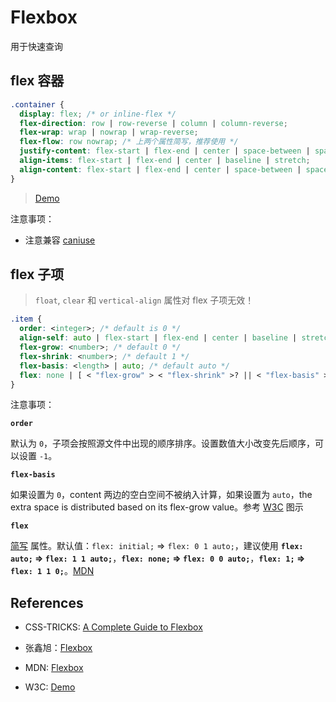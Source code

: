 # Flexbox

用于快速查询

## flex 容器

```css
.container {
  display: flex; /* or inline-flex */
  flex-direction: row | row-reverse | column | column-reverse;
  flex-wrap: wrap | nowrap | wrap-reverse;
  flex-flow: row nowrap; /* 上两个属性简写，推荐使用 */
  justify-content: flex-start | flex-end | center | space-between | space-around | space-evenly;
  align-items: flex-start | flex-end | center | baseline | stretch;
  align-content: flex-start | flex-end | center | space-between | space-around | stretch;
}
```

> [Demo](https://codepen.io/yuliangmu/pen/aRYJPx/)

注意事项：

- 注意兼容 [caniuse][flexbox]

[flexbox]: (https://caniuse.com/#search=flexbox)

## flex 子项

> `float`, `clear` 和 `vertical-align` 属性对 flex 子项无效！

```css
.item {
  order: <integer>; /* default is 0 */
  align-self: auto | flex-start | flex-end | center | baseline | stretch;
  flex-grow: <number>; /* default 0 */
  flex-shrink: <number>; /* default 1 */
  flex-basis: <length> | auto; /* default auto */
  flex: none | [ < "flex-grow" > < "flex-shrink" >? || < "flex-basis" > ];
}
```

注意事项：

**`order`**

默认为 `0`，子项会按照源文件中出现的顺序排序。设置数值大小改变先后顺序，可以设置 `-1`。

**`flex-basis`**

如果设置为 `0`，content 两边的空白空间不被纳入计算，如果设置为 `auto`，the extra space is distributed based on its flex-grow value。参考 [W3C](https://www.w3.org/TR/css-flexbox-1/images/rel-vs-abs-flex.svg) 图示

**`flex`**

[简写](https://developer.mozilla.org/en-US/docs/Web/CSS/Shorthand_properties) 属性。默认值：`flex: initial;` => `flex: 0 1 auto;`，建议使用 **`flex: auto;` => `flex: 1 1 auto;`**，**`flex: none;` => `flex: 0 0 auto;`**，**`flex: 1;` => `flex: 1 1 0;`**。[MDN](https://developer.mozilla.org/en-US/docs/Web/CSS/flex#Syntax)

## References

- CSS-TRICKS: [A Complete Guide to Flexbox](https://css-tricks.com/snippets/css/a-guide-to-flexbox/)

- 张鑫旭：[Flexbox](https://www.zhangxinxu.com/wordpress/2018/10/display-flex-css3-css/)

- MDN: [Flexbox](https://developer.mozilla.org/en-US/docs/Glossary/Flexbox)

- W3C: [Demo](https://www.w3.org/TR/css-flexbox/#overview)
